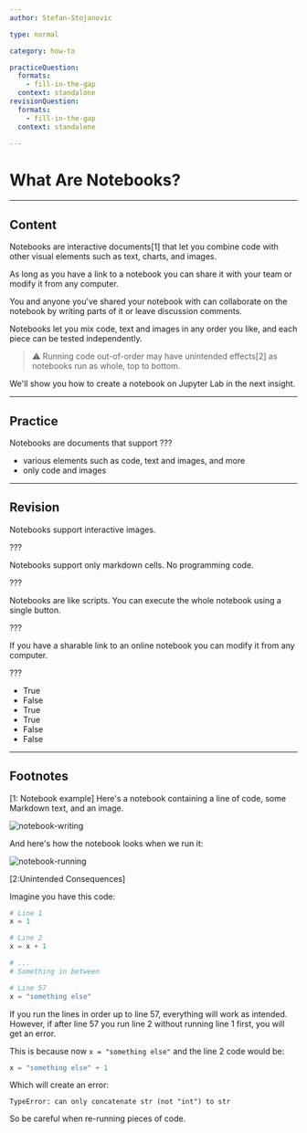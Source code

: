 ```yaml
---
author: Stefan-Stojanovic

type: normal

category: how-to

practiceQuestion:
  formats:
    - fill-in-the-gap
  context: standalone
revisionQuestion:
  formats:
    - fill-in-the-gap
  context: standalone

---
```


# What Are Notebooks?

---
## Content

Notebooks are interactive documents[1] that let you combine code with other visual elements such as text, charts, and images.

As long as you have a link to a notebook you can share it with your team or modify it from any computer.

You and anyone you've shared your notebook with can collaborate on the notebook by writing parts of it or leave discussion comments.

Notebooks let you mix code, text and images in any order you like, and each piece can be tested independently.

> ⚠️ Running code out-of-order may have unintended effects[2] as notebooks run as whole, top to bottom.

We'll show you how to create a notebook on Jupyter Lab in the next insight.

---
## Practice

Notebooks are documents that support ??? 

- various elements such as code, text and images, and more
- only code and images


---
## Revision

Notebooks support interactive images.

???

Notebooks support only markdown cells. No programming code.

???

Notebooks are like scripts. You can execute the whole notebook using a single button.

???

If you have a sharable link to an online notebook you can modify it from any computer.

???

- True
- False
- True
- True
- False
- False

---
## Footnotes

[1: Notebook example]
Here's a notebook containing a line of code, some Markdown text, and an image.

![notebook-writing](https://img.enkipro.com/b0cf77ab69e42faf8e771314ea5c4a46.png)

And here's how the notebook looks when we run it:

![notebook-running](https://img.enkipro.com/bf0e7814a79f2764f337137772d133ae.png)

[2:Unintended Consequences]

Imagine you have this code:
```python
# Line 1
x = 1

# Line 2
x = x + 1

# ...
# Something in between 

# Line 57
x = "something else"
```

If you run the lines in order up to line 57, everything will work as intended. However, if after line 57 you run line 2 without running line 1 first, you will get an error.

This is because now `x = "something else"` and the line 2 code would be:
```python
x = "something else" + 1
```

Which will create an error:

`TypeError: can only concatenate str (not "int") to str`

So be careful when re-running pieces of code.
 